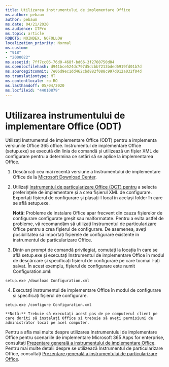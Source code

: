 ```yaml
---
title: Utilizarea instrumentului de implementare Office
ms.author: pebaum
author: pebaum
ms.date: 04/21/2020
ms.audience: ITPro
ms.topic: article
ROBOTS: NOINDEX, NOFOLLOW
localization_priority: Normal
ms.custom:
- "918"
- "2000022"
ms.assetid: 7ff7cc06-76d0-468f-bd66-3f2760750d04
ms.openlocfilehash: d941bce524dc797d5dcbb7213bded6919fd01b7d
ms.sourcegitcommit: 7e06d9ec1dd462cbd882f088c997d012a032f04d
ms.translationtype: MT
ms.contentlocale: ro-RO
ms.lasthandoff: 05/04/2020
ms.locfileid: "44010879"
---
```

# <a name="using-the-office-deployment-tool-odt"></a>Utilizarea instrumentului de implementare Office (ODT)

Utilizați Instrumentul de implementare Office (ODT) pentru a implementa versiunile Office 365 office. Instrumentul de implementare Office (setup.exe) se execută din linia de comandă și utilizează un fișier XML de configurare pentru a determina ce setări să se aplice la implementarea Office.
  
1. Descărcați cea mai recentă versiune a Instrumentului de implementare Office de la [Microsoft Download Center](https://go.microsoft.com/fwlink/p/?LinkID=626065).

2. Utilizați [Instrumentul de particularizare Office (OCT) pentru](https://config.office.com) a selecta preferințele de implementare și a crea fișierul XML de configurare. Exportați fișierul de configurare și plasați-l local în același folder în care se află setup.exe.

    **Notã:** Probleme de instalare Office apar frecvent din cauza fișierelor de configurare configurate greșit sau malformatate. Pentru a evita astfel de probleme, vă recomandăm să utilizați Instrumentul de particularizare Office pentru a crea fișierul de configurare. De asemenea, aveți posibilitatea să importați fișierele de configurare existente în instrumentul de particularizare Office.

3. Dintr-un prompt de comandă privilegiat, comutați la locația în care se află setup.exe și executați Instrumentul de implementare Office în modul de descărcare și specificați fișierul de configurare pe care tocmai l-ați salvat. În acest exemplu, fișierul de configurare este numit Configuration.xml:
    
  ```
  setup.exe /download Configuration.xml  
  ```

4. Executați instrumentul de implementare Office în modul de configurare și specificați fișierul de configurare.
    
  ```
  setup.exe /configure Configuration.xml
  ```

    **Notã:** Trebuie să executați acest pas de pe computerul client pe care doriți să instalați Office și trebuie să aveți permisiuni de administrator local pe acel computer.

Pentru a afla mai multe despre utilizarea Instrumentului de implementare Office pentru scenariile de implementare Microsoft 365 Apps for enterprise, consultați [Prezentare generală a instrumentului de implementare Office](https://docs.microsoft.com/deployoffice/overview-office-deployment-tool). Pentru mai multe detalii despre se utilizează Instrumentul de particularizare Office, consultați [Prezentare generală a instrumentului de particularizare Office](https://docs.microsoft.com/DeployOffice/overview-of-the-office-customization-tool-for-click-to-run).
